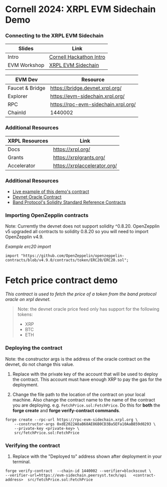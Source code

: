 # Cornell 2024: XRPL EVM Sidechain Demo

### Connecting to the XRPL EVM Sidechain
|Slides|Link|
|---|---|
|Intro|[Cornell Hackathon Intro](slides/Cornell_Intro.pdf)|
|EVM Workshop|[XRPL EVM Sidechain](slides/Cornell_EVM.pdf)|

|EVM Dev|Resource|
|---|---|
|Faucet & Bridge|https://bridge.devnet.xrpl.org/|
|Explorer|https://evm-sidechain.xrpl.org/|
|RPC|https://rpc-evm-sidechain.xrpl.org/|
|ChainId|1440002|

### Additional Resources
|XRPL Resources|Link|
|---|---|
|Docs|https://xrpl.org/|
|Grants|https://xrplgrants.org/|
|Accelerator|https://xrplaccelerator.org/|


### Additional Resources
- [Live example of this demo's contract](https://evm-sidechain.xrpl.org/address/0x7ce495Da782D61BFaDA81e62462d42200cEd760E)
- [Devnet Oracle Contract](https://evm-sidechain.xrpl.org/address/0xdE2022A8aB68AE86B0CD3Ba5EFa10AaB859d0293/read-contract#address-tabs)
- [Band Protocol's Solidity Standard Reference Contracts](https://github.com/bandprotocol/band-std-reference-contracts-solidity)

### Importing OpenZepplin contracts
Note: Curremtly the devnet does not support solidity ^0.8.20. OpenZepplin v5 upgraded all contracts to solidity 0.8.20 so you will need to import OpenZepplin v4.9. 

*Example erc20 import*

`import "https://github.com/OpenZeppelin/openzeppelin-contracts/blob/v4.9.0/contracts/token/ERC20/ERC20.sol";`


# Fetch price contract demo

*This contract is used to fetch the price of a token from the band protocol oracle on xrpl devnet.* 

> Note: the devnet oracle price feed only has support for the following tokens:
> 
> - XRP
> - BTC
> - ETH
>

### Deploying the contract

Note: the constructor args is the address of the oracle contract on the devnet, do not change this value.

1. Replace <private-key> with the private key of the account that will be used to deploy the contract. This account must have enough XRP to pay the gas for the deployment. 

2. Change the file path to the location of the contract on your local machine. Also change the contract name to the name of the contract you are deploying. e.g. `FetchPrice.sol:FetchPrice`. Do this for **both** the **forge create** and **forge verify-contract commands**.





```
forge create --rpc-url https://rpc-evm-sidechain.xrpl.org \
    --constructor-args 0xdE2022A8aB68AE86B0CD3Ba5EFa10AaB859d0293 \
    --private-key <private-key> \
    src/fetchPrice.sol:FetchPrice
```

### Verifying the contract

1. Replace <contract-address> with the "Deployed to" address shown after deployment in your terminal.

```
forge verify-contract  --chain-id 1440002 --verifier=blockscout \
--verifier-url=https://evm-sidechain.peersyst.tech/api   <contract-address>  src/fetchPrice.sol:FetchPrice
```
